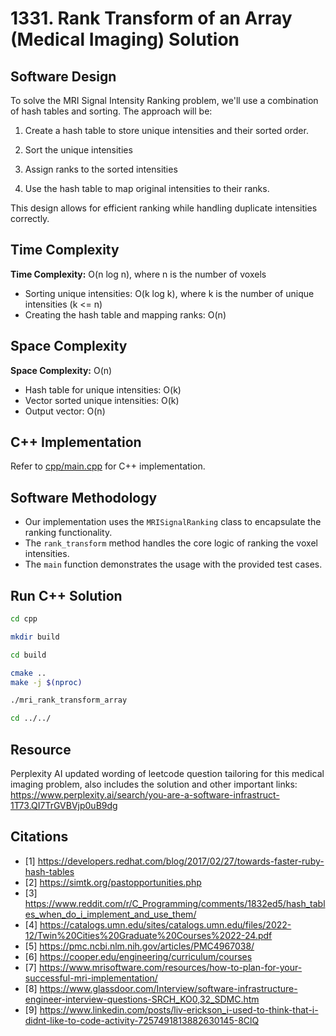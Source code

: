 # 1331. Rank Transform of an Array  (Medical Imaging) Solution

## Software Design

To solve the MRI Signal Intensity Ranking problem, we'll use a combination of hash tables and sorting. The approach will be:

1. Create a hash table to store unique intensities and their sorted order.

2. Sort the unique intensities

3. Assign ranks to the sorted intensities

4. Use the hash table to map original intensities to their ranks.

This design allows for efficient ranking while handling duplicate intensities correctly.

## Time Complexity

**Time Complexity:** O(n log n), where n is the number of voxels

- Sorting unique intensities: O(k log k), where k is the number of unique intensities (k <= n)
- Creating the hash table and mapping ranks: O(n)

## Space Complexity

**Space Complexity:** O(n)

- Hash table for unique intensities: O(k)
- Vector sorted unique intensities: O(k)
- Output vector: O(n)

## C++ Implementation

Refer to [cpp/main.cpp](./cpp/main.cpp) for C++ implementation.

## Software Methodology

- Our implementation uses the `MRISignalRanking` class to encapsulate the ranking functionality.
- The `rank_transform` method handles the core logic of ranking the voxel intensities.
- The `main` function demonstrates the usage with the provided test cases.

<!-- ## C++ Python Bindings -->

## Run C++ Solution

~~~bash
cd cpp

mkdir build

cd build

cmake ..
make -j $(nproc)

./mri_rank_transform_array

cd ../../
~~~

<!-- ## Run PyBind Solution

~~~bash
cd py

mkdir build

cmake ..
make

python3 brain_region_analysis.py

cd ..
~~~ -->

<!-- - NOTE: might need to add docker support for easier reproducibility of building and running programs -->

## Resource

Perplexity AI updated wording of leetcode question tailoring for this medical imaging problem, also includes the solution and other important links: https://www.perplexity.ai/search/you-are-a-software-infrastruct-1T73.QI7TrGVBVjp0uB9dg

## Citations

- [1] https://developers.redhat.com/blog/2017/02/27/towards-faster-ruby-hash-tables
- [2] https://simtk.org/pastopportunities.php
- [3] https://www.reddit.com/r/C_Programming/comments/1832ed5/hash_tables_when_do_i_implement_and_use_them/
- [4] https://catalogs.umn.edu/sites/catalogs.umn.edu/files/2022-12/Twin%20Cities%20Graduate%20Courses%2022-24.pdf
- [5] https://pmc.ncbi.nlm.nih.gov/articles/PMC4967038/
- [6] https://cooper.edu/engineering/curriculum/courses
- [7] https://www.mrisoftware.com/resources/how-to-plan-for-your-successful-mri-implementation/
- [8] https://www.glassdoor.com/Interview/software-infrastructure-engineer-interview-questions-SRCH_KO0,32_SDMC.htm
- [9] https://www.linkedin.com/posts/liv-erickson_i-used-to-think-that-i-didnt-like-to-code-activity-7257491813882630145-8ClQ
